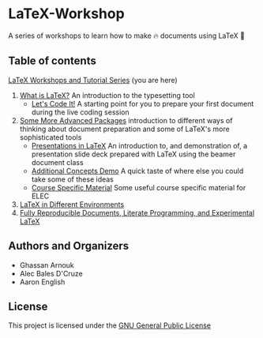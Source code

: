 # LaTeX-Workshop

A series of workshops to learn how to make :fire: documents using LaTeX :green_book: 

## Table of contents

[LaTeX Workshops and Tutorial Series](https://github.com/humdrumcomet/LaTeXTutorialSeries) (you are here)
1. [What is LaTeX?](https://github.com/humdrumcomet/LaTeXIntroduction)
  An introduction to the typesetting tool
    - [Let's Code It!](https://github.com/humdrumcomet/LaTeXCodingSession)
  A starting point for you to prepare your first document during the live coding session
2. [Some More Advanced Packages](https://github.com/humdrumcomet/LaTeXAdvancedWorkshop)
  introduction to different ways of thinking about document preparation and some of LaTeX's more sophisticated tools
    - [Presentations in LaTeX](https://github.com/humdrumcomet/LaTeXAdvancedWorkshop-Beamer)
  An introduction to, and demonstration of, a presentation slide deck prepared with LaTeX using the beamer document class
    - [Additional Concepts Demo](https://github.com/humdrumcomet/LaTeXAdvancedWorkshop-Extras)
  A quick taste of where else you could take some of these ideas
    - [Course Specific Material](https://github.com/humdrumcomet/LaTeXAdvancedWorkshop-Course-Specific)
  Some useful course specific material for ELEC
3. [LaTeX in Different Environments]()
4. [Fully Reproducible Documents, Literate Programming, and Experimental LaTeX]()

## Authors and Organizers

* Ghassan Arnouk
* Alec Bales D'Cruze
* Aaron English

## License

This project is licensed under the [GNU General Public License](LICENSE)

[LICENSE]: https://github.com/humdrumcomet/LaTeXTutorialSeries/blob/main/LICENSE
